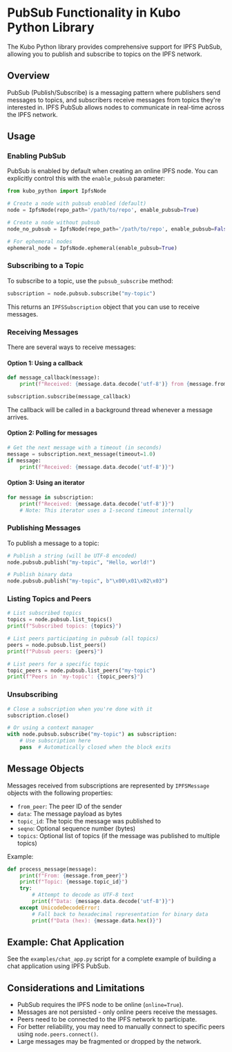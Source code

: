 # PubSub Functionality in Kubo Python Library

The Kubo Python library provides comprehensive support for IPFS PubSub, allowing you to publish and subscribe to topics on the IPFS network.

## Overview

PubSub (Publish/Subscribe) is a messaging pattern where publishers send messages to topics, and subscribers receive messages from topics they're interested in. IPFS PubSub allows nodes to communicate in real-time across the IPFS network.

## Usage

### Enabling PubSub

PubSub is enabled by default when creating an online IPFS node. You can explicitly control this with the `enable_pubsub` parameter:

```python
from kubo_python import IpfsNode

# Create a node with pubsub enabled (default)
node = IpfsNode(repo_path='/path/to/repo', enable_pubsub=True)

# Create a node without pubsub
node_no_pubsub = IpfsNode(repo_path='/path/to/repo', enable_pubsub=False)

# For ephemeral nodes
ephemeral_node = IpfsNode.ephemeral(enable_pubsub=True)
```

### Subscribing to a Topic

To subscribe to a topic, use the `pubsub_subscribe` method:

```python
subscription = node.pubsub.subscribe("my-topic")
```

This returns an `IPFSSubscription` object that you can use to receive messages.

### Receiving Messages

There are several ways to receive messages:

#### Option 1: Using a callback

```python
def message_callback(message):
    print(f"Received: {message.data.decode('utf-8')} from {message.from_peer}")

subscription.subscribe(message_callback)
```

The callback will be called in a background thread whenever a message arrives.

#### Option 2: Polling for messages

```python
# Get the next message with a timeout (in seconds)
message = subscription.next_message(timeout=1.0)
if message:
    print(f"Received: {message.data.decode('utf-8')}")
```

#### Option 3: Using an iterator

```python
for message in subscription:
    print(f"Received: {message.data.decode('utf-8')}")
    # Note: This iterator uses a 1-second timeout internally
```

### Publishing Messages

To publish a message to a topic:

```python
# Publish a string (will be UTF-8 encoded)
node.pubsub.publish("my-topic", "Hello, world!")

# Publish binary data
node.pubsub.publish("my-topic", b"\x00\x01\x02\x03")
```

### Listing Topics and Peers

```python
# List subscribed topics
topics = node.pubsub.list_topics()
print(f"Subscribed topics: {topics}")

# List peers participating in pubsub (all topics)
peers = node.pubsub.list_peers()
print(f"Pubsub peers: {peers}")

# List peers for a specific topic
topic_peers = node.pubsub.list_peers("my-topic")
print(f"Peers in 'my-topic': {topic_peers}")
```

### Unsubscribing

```python
# Close a subscription when you're done with it
subscription.close()

# Or using a context manager
with node.pubsub.subscribe("my-topic") as subscription:
    # Use subscription here
    pass  # Automatically closed when the block exits
```

## Message Objects

Messages received from subscriptions are represented by `IPFSMessage` objects with the following properties:

- `from_peer`: The peer ID of the sender
- `data`: The message payload as bytes
- `topic_id`: The topic the message was published to
- `seqno`: Optional sequence number (bytes)
- `topics`: Optional list of topics (if the message was published to multiple topics)

Example:

```python
def process_message(message):
    print(f"From: {message.from_peer}")
    print(f"Topic: {message.topic_id}")
    try:
        # Attempt to decode as UTF-8 text
        print(f"Data: {message.data.decode('utf-8')}")
    except UnicodeDecodeError:
        # Fall back to hexadecimal representation for binary data
        print(f"Data (hex): {message.data.hex()}")
```

## Example: Chat Application

See the `examples/chat_app.py` script for a complete example of building a chat application using IPFS PubSub.

## Considerations and Limitations

- PubSub requires the IPFS node to be online (`online=True`).
- Messages are not persisted - only online peers receive the messages.
- Peers need to be connected to the IPFS network to participate.
- For better reliability, you may need to manually connect to specific peers using `node.peers.connect()`.
- Large messages may be fragmented or dropped by the network.